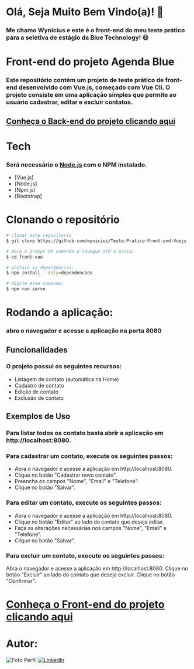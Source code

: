 # Olá, Seja Muito Bem Vindo(a)! :wave:
### Me chamo Wynicius e este é o front-end do meu teste prático para a seletiva de estágio da Blue Technology! :smiley:

# Front-end do projeto Agenda Blue

### Este repositório contém um projeto de teste prático de front-end desenvolvido com Vue.js, começado com Vue Cli. O projeto consiste em uma aplicação simples que permite ao usuário cadastrar, editar e excluir contatos.

## [Conheça o Back-end do projeto clicando aqui](https://github.com/wynicius/Teste-Pratico-Back-end-DotNet)

# Tech

### Será necessário o [Node.js](https://nodejs.org/en) com o NPM instalado. 

 - [Vue.js]
 - [Node.js]
 - [Npm.js]
 - [Bootstrap]

# Clonando o repositório


```sh
# clonar este repositório
$ git clone https://github.com/wynicius/Teste-Pratico-Front-end-Vuejs

# Abra o prompt de comando e navegue até a pasta:
$ cd front-vue

# instale as dependências:
$ npm install --only=dependencies

# digite esse comando:
$ npm run serve
```

# Rodando a aplicação:

### abra o navegador e acesse a aplicação na porta 8080

## Funcionalidades

### O projeto possui os seguintes recursos:
 - Listagem de contato (automática na Home)
 - Cadastro de contato
 - Edição de contato
 - Exclusão de contato

## Exemplos de Uso

### Para listar todos os contato basta abrir a aplicação em http://localhost:8080.

### Para cadastrar um contato, execute os seguintes passos:

 - Abra o navegador e acesse a aplicação em http://localhost:8080.
 - Clique no botão "Cadastrar novo contato".
 - Preencha os campos "Nome", "Email" e "Telefone".
 - Clique no botão "Salvar".

### Para editar um contato, execute os seguintes passos:

 - Abra o navegador e acesse a aplicação em http://localhost:8080.
 - Clique no botão "Editar" ao lado do contato que deseja editar.
 - Faça as alterações necessárias nos campos "Nome", "Email" e "Telefone".
 - Clique no botão "Salvar".

### Para excluir um contato, execute os seguintes passos:

Abra o navegador e acesse a aplicação em http://localhost:8080.
Clique no botão "Excluir" ao lado do contato que deseja excluir.
Clique no botão "Confirmar".

# [Conheça o Front-end do projeto clicando aqui](https://github.com/wynicius/Teste-Pratico-Back-end-DotNet)

# Autor:

![Foto Perfil](https://avatars.githubusercontent.com/u/111314452?v=4) [![LinkedIn](https://img.shields.io/badge/LinkedIn-%230077B5.svg?logo=linkedin&logoColor=white)](https://linkedin.com/in/wynicius) 
